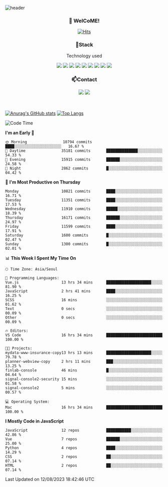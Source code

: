 ![header](https://capsule-render.vercel.app/api?type=waving&color=gradient&height=200&text=Kyungjoon&fontAlign=70&fontAlignY=40&animation=twinkling)

<h3 align="center">👋 WelCoME!</h3>

<div align=center>
  
[![Hits](https://hits.seeyoufarm.com/api/count/incr/badge.svg?url=https%3A%2F%2Fgithub.com%2Fuvula6921&count_bg=%2322BAC9&title_bg=%23827F7F&icon=iconify.svg&icon_color=%2325A27F&title=visits&edge_flat=false)](https://hits.seeyoufarm.com)
  
</div>
<h3 align="center">📌Stack</h3>
<p align="center">Technology used</p>
<div align="center"><img src="https://img.shields.io/badge/HTML5-E34F26?style=flat-square&logo=HTML5&logoColor=white"></img> <img src="https://img.shields.io/badge/CSS3-0A84FF?style=flat-square&logo=CSS3&logoColor=white"></img> <img src="https://img.shields.io/badge/JavaScript-FFCD11?style=flat-square&logo=JavaScript&logoColor=white"></img> <img src="https://img.shields.io/badge/React-00BCF6?style=flat-square&logo=React&logoColor=white"></img> <img src="https://img.shields.io/badge/jQuery-3655FF?style=flat-square&logo=jQuery&logoColor=white"></img> <img src="https://img.shields.io/badge/Ruby-E0115F?style=flat-square&logo=Ruby&logoColor=white"></img> <img src="https://img.shields.io/badge/Python-4B8BBE?style=flat-square&logo=Python&logoColor=white"></img> <img src="https://img.shields.io/badge/Vue-4FC08D?style=flat-square&logo=Vue.js&logoColor=white"></img> <img src="https://img.shields.io/badge/Nuxt-00DC82?style=flat-square&logo=Nuxt.js&logoColor=white"></img></div>

<h3 align="center">📫Contact</h3>
<div align="center"><a href="https://velog.io/@uvula6921/"><img src="https://img.shields.io/badge/Blog-20c997?style=flat-square&logo=V&logoColor=white"/></a> <a href="pkj6921@gmail.com"><img src="https://img.shields.io/badge/Gmail-EA4335?style=flat-square&logo=Gmail&logoColor=white"/></a></div>
<br>
<br>

[![Anurag's GitHub stats](https://github-readme-stats.vercel.app/api?username=uvula6921&hide=stars,issues&show_icons=true&count_private=true&theme=tokyonight)](https://github.com/anuraghazra/github-readme-stats)
[![Top Langs](https://github-readme-stats.vercel.app/api/top-langs/?username=uvula6921&hide=css,jupyter%20notebook,html&exclude_repo=uvula6921,uvula6921.github.io&layout=compact&langs_count=8)](https://github.com/anuraghazra/github-readme-stats)

<!--START_SECTION:waka-->
![Code Time](http://img.shields.io/badge/Code%20Time-1%2C776%20hrs%2038%20mins-blue)

**I'm an Early 🐤** 

```text
🌞 Morning                10794 commits       ████░░░░░░░░░░░░░░░░░░░░░   16.67 % 
🌆 Daytime                35181 commits       ██████████████░░░░░░░░░░░   54.33 % 
🌃 Evening                15915 commits       ██████░░░░░░░░░░░░░░░░░░░   24.58 % 
🌙 Night                  2862 commits        █░░░░░░░░░░░░░░░░░░░░░░░░   04.42 % 
```
📅 **I'm Most Productive on Thursday** 

```text
Monday                   10821 commits       ████░░░░░░░░░░░░░░░░░░░░░   16.71 % 
Tuesday                  11351 commits       ████░░░░░░░░░░░░░░░░░░░░░   17.53 % 
Wednesday                11910 commits       █████░░░░░░░░░░░░░░░░░░░░   18.39 % 
Thursday                 16171 commits       ██████░░░░░░░░░░░░░░░░░░░   24.97 % 
Friday                   11599 commits       ████░░░░░░░░░░░░░░░░░░░░░   17.91 % 
Saturday                 1600 commits        █░░░░░░░░░░░░░░░░░░░░░░░░   02.47 % 
Sunday                   1300 commits        █░░░░░░░░░░░░░░░░░░░░░░░░   02.01 % 
```


📊 **This Week I Spent My Time On** 

```text
🕑︎ Time Zone: Asia/Seoul

💬 Programming Languages: 
Vue.js                   13 hrs 34 mins      ████████████████████░░░░░   81.90 % 
JavaScript               2 hrs 41 mins       ████░░░░░░░░░░░░░░░░░░░░░   16.25 % 
SCSS                     16 mins             ░░░░░░░░░░░░░░░░░░░░░░░░░   01.62 % 
Text                     0 secs              ░░░░░░░░░░░░░░░░░░░░░░░░░   00.09 % 
Other                    0 secs              ░░░░░░░░░░░░░░░░░░░░░░░░░   00.09 % 

🔥 Editors: 
VS Code                  16 hrs 34 mins      █████████████████████████   100.00 % 

🐱‍💻 Projects: 
mydata-www-insurance-copy13 hrs 13 mins      ████████████████████░░░░░   79.78 % 
planner-webview-copy     2 hrs 11 mins       ███░░░░░░░░░░░░░░░░░░░░░░   13.25 % 
finlab-console           46 mins             █░░░░░░░░░░░░░░░░░░░░░░░░   04.64 % 
signal-console2-security 15 mins             ░░░░░░░░░░░░░░░░░░░░░░░░░   01.58 % 
signal-console2          5 mins              ░░░░░░░░░░░░░░░░░░░░░░░░░   00.57 % 

💻 Operating System: 
Mac                      16 hrs 34 mins      █████████████████████████   100.00 % 
```

**I Mostly Code in JavaScript** 

```text
JavaScript               12 repos            ███████████░░░░░░░░░░░░░░   42.86 % 
Vue                      7 repos             ██████░░░░░░░░░░░░░░░░░░░   25.00 % 
Python                   4 repos             ████░░░░░░░░░░░░░░░░░░░░░   14.29 % 
CSS                      2 repos             ██░░░░░░░░░░░░░░░░░░░░░░░   07.14 % 
HTML                     2 repos             ██░░░░░░░░░░░░░░░░░░░░░░░   07.14 % 
```




 Last Updated on 12/08/2023 18:42:46 UTC
<!--END_SECTION:waka-->

